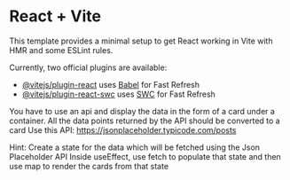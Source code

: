 # React + Vite

This template provides a minimal setup to get React working in Vite with HMR and some ESLint rules.

Currently, two official plugins are available:

- [@vitejs/plugin-react](https://github.com/vitejs/vite-plugin-react/blob/main/packages/plugin-react/README.md) uses [Babel](https://babeljs.io/) for Fast Refresh
- [@vitejs/plugin-react-swc](https://github.com/vitejs/vite-plugin-react-swc) uses [SWC](https://swc.rs/) for Fast Refresh


You have to use an api and display the data in the form of a card under a container. All the data points returned by the API should be converted to a card
Use this API: https://jsonplaceholder.typicode.com/posts

Hint: 
Create a state for the data which will be fetched using the Json Placeholder API
Inside useEffect, use fetch to populate that state and then use map to render the cards from that state